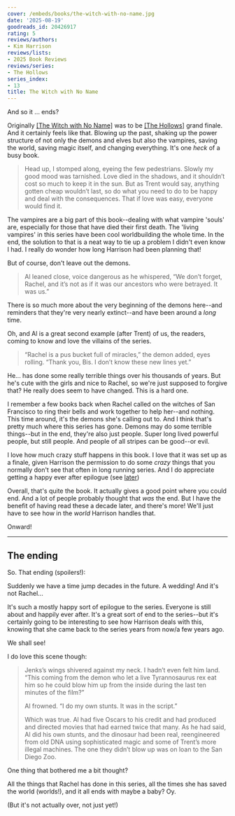 ```yaml
---
cover: /embeds/books/the-witch-with-no-name.jpg
date: '2025-08-19'
goodreads_id: 20426917
rating: 5
reviews/authors:
- Kim Harrison
reviews/lists:
- 2025 Book Reviews
reviews/series:
- The Hollows
series_index:
- 13
title: The Witch with No Name
---
```

And so it ... ends? 

Originally [[The Witch with No Name]]() was to be [[The Hollows]]() grand finale. And it certainly feels like that. Blowing up the past, shaking up the power structure of not only the demons and elves but also the vampires, saving the world, saving magic itself, and changing everything. It's one *heck* of a busy book. 

> Head up, I stomped along, eyeing the few pedestrians. Slowly my good mood was tarnished. Love died in the shadows, and it shouldn’t cost so much to keep it in the sun. But as Trent would say, anything gotten cheap wouldn’t last, so do what you need to do to be happy and deal with the consequences. That if love was easy, everyone would find it.

The vampires are a big part of this book--dealing with what vampire 'souls' are, especially for those that have died their first death. The 'living vampires' in this series have been cool worldbuilding the whole time. In the end, the solution to that is a neat way to tie up a problem I didn't even know I had. I really do wonder how long Harrison had been planning that!

But of course, don't leave out the demons. 

> Al leaned close, voice dangerous as he whispered, “We don’t forget, Rachel, and it’s not as if it was our ancestors who were betrayed. It was us.”

There is so much more about the very beginning of the demons here--and reminders that they're very nearly extinct--and have been around a *long* time. 

Oh, and Al is a great second example (after Trent) of us, the readers, coming to know and love the villains of the series. 

>  “Rachel is a pus bucket full of miracles,” the demon added, eyes rolling. “Thank you, Bis. I don’t know these new lines yet.”

He... has done some really terrible things over his thousands of years. But he's cute with the girls and nice to Rachel, so we're just supposed to forgive that? He really does seem to have changed. This is a hard one. 

I remember a few books back when Rachel called on the witches of San Francisco to ring their bells and work together to help her--and nothing. This time around, it's the demons she's calling out to. And I think that's pretty much where this series has gone. Demons may do some terrible things--but in the end, they're also just people. Super long lived powerful people, but still people. And people of all stripes can be good--or evil. 

I love how much crazy stuff happens in this book. I love that it was set up as a finale, given Harrison the permission to do some *crazy* things that you normally don't see that often in long running series. And I do appreciate getting a happy ever after epilogue (see [later](#the-ending))

Overall, that's quite the book. It actually gives a good point where you could end. And a lot of people probably thought that *was* the end. But I have the benefit of having read these a decade later, and there's more! We'll just have to see how in the *world* Harrison handles that.

Onward!

- - - 

<!--more-->

## The ending

So. That ending (spoilers!):

Suddenly we have a time jump decades in the future. A wedding! And it's not Rachel... 

It's such a mostly happy sort of epilogue to the series. Everyone is still about and happily ever after. It's a great sort of end to the series--but it's certainly going to be interesting to see how Harrison deals with this, knowing that she came back to the series years from now/a few years ago. 

We shall see!

I do love this scene though:

> Jenks’s wings shivered against my neck. I hadn’t even felt him land. “This coming from the demon who let a live Tyrannosaurus rex eat him so he could blow him up from the inside during the last ten minutes of the film?”
> 
> Al frowned. “I do my own stunts. It was in the script.”
> 
> Which was true. Al had five Oscars to his credit and had produced and directed movies that had earned twice that many. As he had said, Al did his own stunts, and the dinosaur had been real, reengineered from old DNA using sophisticated magic and some of Trent’s more illegal machines. The one they didn’t blow up was on loan to the San Diego Zoo.

One thing that bothered me a bit thought? 

All the things that Rachel has done in this series, all the times she has saved the world (worlds!), and it all ends with maybe a baby? Oy.

(But it's not actually over, not just yet!)